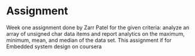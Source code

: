 # Assignment
Week one assignment done by Zarr Patel for the given criteria: 
analyze an array of unsigned char data items and report analytics on the maximum, minimum, mean, and median of the data set.
This assignment if for Embedded system design on coursera 

